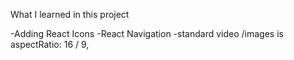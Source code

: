 What I learned in this project

-Adding React Icons
-React Navigation
-standard video /images is  	aspectRatio: 16 / 9,

	
